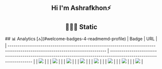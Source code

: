 <h2 align='center'>Hi I'm Ashrafkhon⚡</h2>
<h2 align='center'>🧑🏼‍🏭 Static</h2>
## 📊 Analytics [🔝](#welcome-badges-4-readmemd-profile)
| Badge                                                                                                                            | URL                                                                                                                  |
| -------------------------------------------------------------------------------------------------------------------------------- | -------------------------------------------------------------------------------------------------------------------- |
| <img src="https://img.shields.io/badge/Codecov-F01F7A?style=for-the-badge&logo=Codecov&logoColor=white" />                       |                        |
| <img src="https://img.shields.io/badge/Google%20Analytics-E37400?style=for-the-badge&logo=google%20analytics&logoColor=white" /> | |
| <img src="https://img.shields.io/badge/hotjar-FD3A5C?style=for-the-badge&logo=hotjar&logoColor=white" />                         |                          |
| <img src="https://img.shields.io/badge/Kibana-005571?style=for-the-badge&logo=Kibana&logoColor=white" />                         |                          |
| <img src="https://img.shields.io/badge/Matomo-3152A0?style=for-the-badge&logo=Matomo&logoColor=white" />                         |                       |
| <img src="https://img.shields.io/badge/Sonarqube-5190cf?style=for-the-badge&logo=sonarqube&logoColor=white" />                   |                   |
| <img src="https://img.shields.io/badge/Tableau-E97627?style=for-the-badge&logo=Tableau&logoColor=white" />                       |                     |
| <img src="https://img.shields.io/badge/WakaTime-000000?style=for-the-badge&logo=WakaTime&logoColor=white" />                     |   
